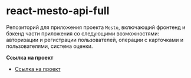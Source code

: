 # react-mesto-api-full
Репозиторий для приложения проекта `Mesto`, включающий фронтенд и бэкенд части приложения со следующими возможностями:
авторизации и регистрации пользователей, операции с карточками и пользователями, система оценки.


**Ссылка на проект**

- [Ссылка на проект](https://mesto.tavakai.nomoredomains.monster/)
